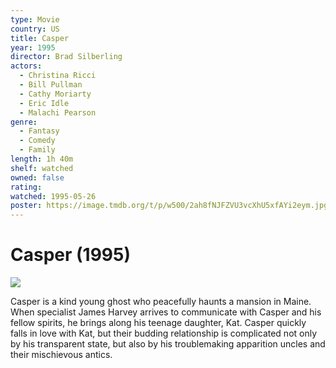 ```yaml
---
type: Movie
country: US
title: Casper
year: 1995
director: Brad Silberling
actors:
  - Christina Ricci
  - Bill Pullman
  - Cathy Moriarty
  - Eric Idle
  - Malachi Pearson
genre:
  - Fantasy
  - Comedy
  - Family
length: 1h 40m
shelf: watched
owned: false
rating:
watched: 1995-05-26
poster: https://image.tmdb.org/t/p/w500/2ah8fNJFZVU3vcXhU5xfAYi2eym.jpg
---
```


# Casper (1995)

![](https://image.tmdb.org/t/p/w500/2ah8fNJFZVU3vcXhU5xfAYi2eym.jpg)

Casper is a kind young ghost who peacefully haunts a mansion in Maine. When specialist James Harvey arrives to communicate with Casper and his fellow spirits, he brings along his teenage daughter, Kat. Casper quickly falls in love with Kat, but their budding relationship is complicated not only by his transparent state, but also by his troublemaking apparition uncles and their mischievous antics.